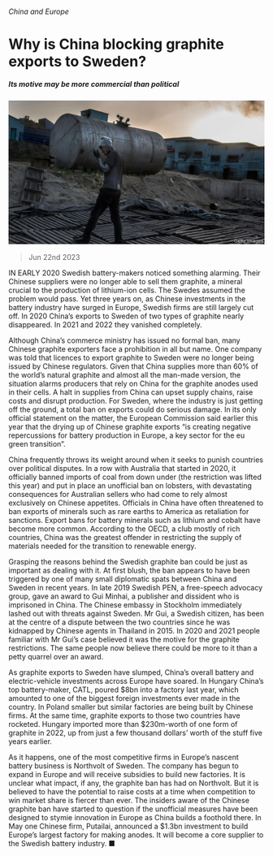 ###### China and Europe

# Why is China blocking graphite exports to Sweden? 

##### Its motive may be more commercial than political 

![image](images/20230624_WBP001.jpg) 

> Jun 22nd 2023 

IN EARLY 2020 Swedish battery-makers noticed something alarming. Their Chinese suppliers were no longer able to sell them graphite, a mineral crucial to the production of lithium-ion cells. The Swedes assumed the problem would pass. Yet three years on, as Chinese investments in the battery industry have surged in Europe, Swedish firms are still largely cut off. In 2020 China’s exports to Sweden of two types of graphite nearly disappeared. In 2021 and 2022 they vanished completely.

Although China’s commerce ministry has issued no formal ban, many Chinese graphite exporters face a prohibition in all but name. One company was told that licences to export graphite to Sweden were no longer being issued by Chinese regulators. Given that China supplies more than 60% of the world’s natural graphite and almost all the man-made version, the situation alarms producers that rely on China for the graphite anodes used in their cells. A halt in supplies from China can upset supply chains, raise costs and disrupt production. For Sweden, where the industry is just getting off the ground, a total ban on exports could do serious damage. In its only official statement on the matter, the European Commission said earlier this year that the drying up of Chinese graphite exports “is creating negative repercussions for battery production in Europe, a key sector for the eu green transition”.

China frequently throws its weight around when it seeks to punish countries over political disputes. In a row with Australia that started in 2020, it officially banned imports of coal from down under (the restriction was lifted this year) and put in place an unofficial ban on lobsters, with devastating consequences for Australian sellers who had come to rely almost exclusively on Chinese appetites. Officials in China have often threatened to ban exports of minerals such as rare earths to America as retaliation for sanctions. Export bans for battery minerals such as lithium and cobalt have become more common. According to the OECD, a club mostly of rich countries, China was the greatest offender in restricting the supply of materials needed for the transition to renewable energy.

Grasping the reasons behind the Swedish graphite ban could be just as important as dealing with it. At first blush, the ban appears to have been triggered by one of many small diplomatic spats between China and Sweden in recent years. In late 2019 Swedish PEN, a free-speech advocacy group, gave an award to Gui Minhai, a publisher and dissident who is imprisoned in China. The Chinese embassy in Stockholm immediately lashed out with threats against Sweden. Mr Gui, a Swedish citizen, has been at the centre of a dispute between the two countries since he was kidnapped by Chinese agents in Thailand in 2015. In 2020 and 2021 people familiar with Mr Gui’s case believed it was the motive for the graphite restrictions. The same people now believe there could be more to it than a petty quarrel over an award. 

As graphite exports to Sweden have slumped, China’s overall battery and electric-vehicle investments across Europe have soared. In Hungary China’s top battery-maker, CATL, poured $8bn into a factory last year, which amounted to one of the biggest foreign investments ever made in the country. In Poland smaller but similar factories are being built by Chinese firms. At the same time, graphite exports to those two countries have rocketed. Hungary imported more than $230m-worth of one form of graphite in 2022, up from just a few thousand dollars’ worth of the stuff five years earlier.

As it happens, one of the most competitive firms in Europe’s nascent battery business is Northvolt of Sweden. The company has begun to expand in Europe and will receive subsidies to build new factories. It is unclear what impact, if any, the graphite ban has had on Northvolt. But it is believed to have the potential to raise costs at a time when competition to win market share is fiercer than ever. The insiders aware of the Chinese graphite ban have started to question if the unofficial measures have been designed to stymie innovation in Europe as China builds a foothold there. In May one Chinese firm, Putailai, announced a $1.3bn investment to build Europe’s largest factory for making anodes. It will become a core supplier to the Swedish battery industry. ■


